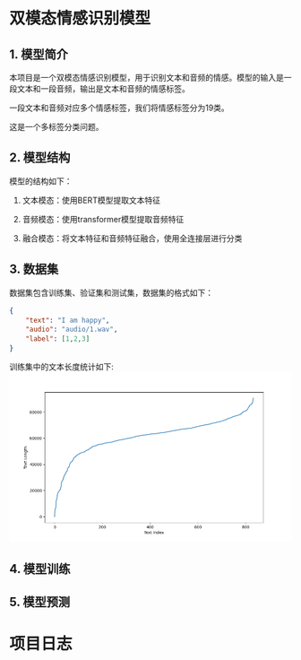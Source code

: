 # 双模态情感识别模型

## 1. 模型简介

本项目是一个双模态情感识别模型，用于识别文本和音频的情感。模型的输入是一段文本和一段音频，输出是文本和音频的情感标签。

一段文本和音频对应多个情感标签，我们将情感标签分为19类。

这是一个多标签分类问题。

## 2. 模型结构

模型的结构如下：

1. 文本模态：使用BERT模型提取文本特征

2. 音频模态：使用transformer模型提取音频特征

3. 融合模态：将文本特征和音频特征融合，使用全连接层进行分类

## 3. 数据集

数据集包含训练集、验证集和测试集，数据集的格式如下：

```json
{
    "text": "I am happy",
    "audio": "audio/1.wav",
    "label": [1,2,3]
}
```

训练集中的文本长度统计如下:
![text_length](./images/text_length_distribution.png)


## 4. 模型训练

## 5. 模型预测

# 项目日志